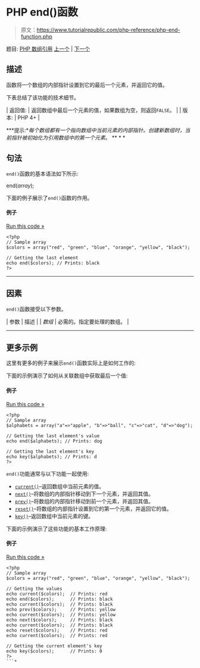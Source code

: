 # PHP end()函数

> 原文：<https://www.tutorialrepublic.com/php-reference/php-end-function.php>

题目: [PHP 数组引用](php-array-functions.php) [上一个](php-current-function.php) | [下一个](php-extract-function.php)

## 描述

函数将一个数组的内部指针设置到它的最后一个元素，并返回它的值。

下表总结了该功能的技术细节。

| 返回值: | 返回数组中最后一个元素的值，如果数组为空，则返回`FALSE`。 |
| 版本: | PHP 4+ |

 ***提示:**每个数组都有一个指向数组中当前元素的内部指针。创建新数组时，当前指针被初始化为引用数组中的第一个元素。*  ** * *

## 句法

`end()`函数的基本语法如下所示:

end(*array*);

下面的例子展示了`end()`函数的作用。

#### 例子

[Run this code »](../codelab.php?topic=php&file=get-the-last-element-in-an-array "Run this code to view the output")

```
<?php
// Sample array
$colors = array("red", "green", "blue", "orange", "yellow", "black");

// Getting the last element 
echo end($colors); // Prints: black
?>
```

* * *

## 因素

`end()`函数接受以下参数。

| 参数 | 描述 |
| *数组* | 必需的。指定要处理的数组。 |

* * *

## 更多示例

这里有更多的例子来展示`end()`函数实际上是如何工作的:

下面的示例演示了如何从关联数组中获取最后一个值:

#### 例子

[Run this code »](../codelab.php?topic=php&file=get-the-last-value-from-an-associative-array "Run this code to view the output")

```
<?php
// Sample array
$alphabets = array("a"=>"apple", "b"=>"ball", "c"=>"cat", "d"=>"dog");

// Getting the last element's value
echo end($alphabets); // Prints: dog

// Getting the last element's key
echo key($alphabets); // Prints: d
?>
```

`end()`功能通常与以下功能一起使用:

*   [`current()`](php-current-function.php)–返回数组中当前元素的值。
*   [`next()`](php-next-function.php)–将数组的内部指针移动到下一个元素，并返回其值。
*   [`prev()`](php-prev-function.php)–将数组的内部指针移动到前一个元素，并返回其值。
*   [`reset()`](php-reset-function.php)–将数组的内部指针设置到它的第一个元素，并返回它的值。
*   [`key()`](php-key-function.php)–返回数组中当前元素的键。

下面的示例演示了这些功能的基本工作原理:

#### 例子

[Run this code »](../codelab.php?topic=php&file=using-end-with-other-related-functions "Run this code to view the output")

```
<?php
// Sample array
$colors = array("red", "green", "blue", "orange", "yellow", "black");

// Getting the values 
echo current($colors);  // Prints: red
echo end($colors);      // Prints: black
echo current($colors);  // Prints: black
echo prev($colors);     // Prints: yellow
echo current($colors);  // Prints: yellow
echo next($colors);     // Prints: black
echo current($colors);  // Prints: black
echo reset($colors);    // Prints: red
echo current($colors);  // Prints: red

// Getting the current element's key
echo key($colors);      // Prints: 0
?>
```*
